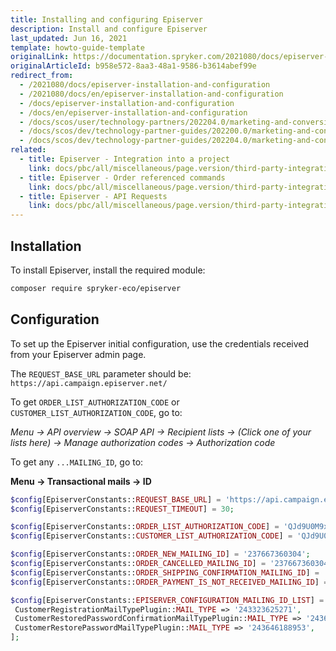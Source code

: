 ```yaml
---
title: Installing and configuring Episerver
description: Install and configure Episerver
last_updated: Jun 16, 2021
template: howto-guide-template
originalLink: https://documentation.spryker.com/2021080/docs/episerver-installation-and-configuration
originalArticleId: b958e572-8aa3-48a1-9586-b3614abef99e
redirect_from:
  - /2021080/docs/episerver-installation-and-configuration
  - /2021080/docs/en/episerver-installation-and-configuration
  - /docs/episerver-installation-and-configuration
  - /docs/en/episerver-installation-and-configuration
  - /docs/scos/user/technology-partners/202204.0/marketing-and-conversion/customer-communication/episerver/installing-and-configuring-episerver.html
  - /docs/scos/dev/technology-partner-guides/202200.0/marketing-and-conversion/customer-communication/episerver/installing-and-configuring-episerver.html
  - /docs/scos/dev/technology-partner-guides/202204.0/marketing-and-conversion/customer-communication/episerver/installing-and-configuring-episerver.html
related:
  - title: Episerver - Integration into a project
    link: docs/pbc/all/miscellaneous/page.version/third-party-integrations/marketing-and-conversion/customer-communication/episerver/integrate-episerver.html
  - title: Episerver - Order referenced commands
    link: docs/pbc/all/miscellaneous/page.version/third-party-integrations/marketing-and-conversion/customer-communication/episerver/episerver-order-reference-commands.html
  - title: Episerver - API Requests
    link: docs/pbc/all/miscellaneous/page.version/third-party-integrations/marketing-and-conversion/customer-communication/episerver/episerver-api.html
---
```


## Installation

To install Episerver, install the required module:
```bash
composer require spryker-eco/episerver
```

## Configuration

To set up the Episerver initial configuration, use the credentials received from your Episerver admin page.

The `REQUEST_BASE_URL` parameter should be: `https://api.campaign.episerver.net/`

To get `ORDER_LIST_AUTHORIZATION_CODE` or `CUSTOMER_LIST_AUTHORIZATION_CODE`, go to:

<i>Menu → API overview → SOAP API → Recipient lists → (Click one of your lists here) → Manage authorization codes → Authorization code</i>

To get any `...MAILING_ID`, go to:

<b>Menu → Transactional mails → ID</b>

```php
$config[EpiserverConstants::REQUEST_BASE_URL] = 'https://api.campaign.episerver.net/';
$config[EpiserverConstants::REQUEST_TIMEOUT] = 30;

$config[EpiserverConstants::ORDER_LIST_AUTHORIZATION_CODE] = 'QJd9U0M9xssRGhnJrNr5ztt9FQa2x1wA';
$config[EpiserverConstants::CUSTOMER_LIST_AUTHORIZATION_CODE] = 'QJd9U0M9xssRGhnJrNr5ztt9FQa2x1wA';

$config[EpiserverConstants::ORDER_NEW_MAILING_ID] = '237667360304';
$config[EpiserverConstants::ORDER_CANCELLED_MAILING_ID] = '237667360304';
$config[EpiserverConstants::ORDER_SHIPPING_CONFIRMATION_MAILING_ID] = '237667360304';
$config[EpiserverConstants::ORDER_PAYMENT_IS_NOT_RECEIVED_MAILING_ID] = '237667360304';

$config[EpiserverConstants::EPISERVER_CONFIGURATION_MAILING_ID_LIST] = [
 CustomerRegistrationMailTypePlugin::MAIL_TYPE => '243323625271',
 CustomerRestoredPasswordConfirmationMailTypePlugin::MAIL_TYPE => '243646188958',
 CustomerRestorePasswordMailTypePlugin::MAIL_TYPE => '243646188953',
];
```
